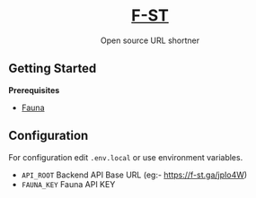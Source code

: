 <p align="center">
  <a href="https://f-st.ga/">
    <h1 align="center">F-ST</h1>
  </a>
  <p align="center">Open source URL shortner</p>
</p>

## Getting Started

**Prerequisites**

- [Fauna](https://fauna.com/)

## Configuration

For configuration edit `.env.local` or use environment variables.

- `API_ROOT` Backend API Base URL (eg:- https://f-st.ga/jpIo4W)
- `FAUNA_KEY` Fauna API KEY
